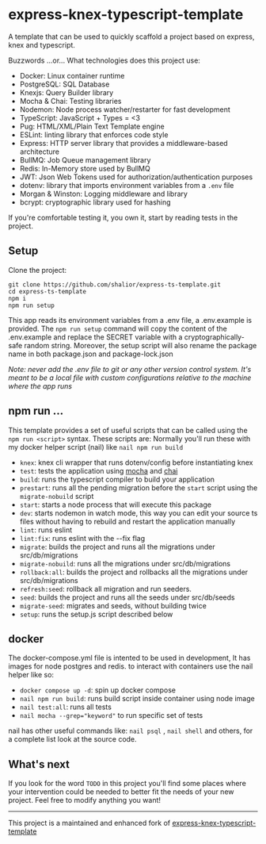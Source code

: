 # express-knex-typescript-template

A template that can be used to quickly scaffold a project based on express, knex and typescript.

Buzzwords ...or... What technologies does this project use:
- Docker: Linux container runtime
- PostgreSQL: SQL Database
- Knexjs: Query Builder library
- Mocha & Chai: Testing libraries
- Nodemon: Node process watcher/restarter for fast development
- TypeScript: JavaScript + Types = <3
- Pug: HTML/XML/Plain Text Template engine
- ESLint: linting library that enforces code style
- Express: HTTP server library that provides a middleware-based architecture
- BullMQ: Job Queue management library
- Redis: In-Memory store used by BullMQ
- JWT: Json Web Tokens used for authorization/authentication purposes
- dotenv: library that imports environment variables from a `.env` file
- Morgan & Winston: Logging middleware and library
- bcrypt: cryptographic library used for hashing

If you're comfortable testing it, you own it, start by reading tests in the project.

## Setup

Clone the project: 
```
git clone https://github.com/shalior/express-ts-template.git
cd express-ts-template
npm i
npm run setup
```

This app reads its environment variables from a .env file, a .env.example is provided.
The `npm run setup` command will copy the content of the .env.example and replace the SECRET variable with a cryptographically-safe random string.
Moreover, the setup script will also rename the package name in both package.json and package-lock.json

_Note: never add the .env file to git or any other version control system. It's meant to be a local file with custom configurations relative to the machine where the app runs_

## npm run ...

This template provides a set of useful scripts that can be called using the `npm run <script>` syntax.
These scripts are:
Normally you'll run these with my docker helper script (nail) like `nail npm run build`
- `knex`: knex cli wrapper that runs dotenv/config before instantiating knex
- `test`: tests the application using [mocha](https://www.npmjs.com/package/mocha) and [chai](https://www.npmjs.com/package/chai)
- `build`: runs the typescript compiler to build your application
- `prestart`: runs all the pending migration before the `start` script using the `migrate-nobuild` script
- `start`: starts a node process that will execute this package
- `dev`: starts nodemon in watch mode, this way you can edit your source ts files without having to rebuild and restart the application manually
- `lint`: runs eslint
- `lint:fix`: runs eslint with the --fix flag
- `migrate`: builds the project and runs all the migrations under src/db/migrations
- `migrate-nobuild`: runs all the migrations under src/db/migrations
- `rollback:all`: builds the project and rollbacks all the migrations under src/db/migrations
- `refresh:seed`: rollback all migration and run seeders.
- `seed`: builds the project and runs all the seeds under src/db/seeds
- `migrate-seed`: migrates and seeds, without building twice
- `setup`: runs the setup.js script described below

## docker

The docker-compose.yml file is intented to be used in development, It has images for node postgres and redis.
to interact with containers use the nail helper like so:

- `docker compose up -d`: spin up docker compose 
- `nail npm run build`: runs build script inside container using node image
- `nail test:all`: runs all tests
- `nail mocha --grep="keyword"` to run specific set of tests

nail has other useful commands like: `nail psql` , `nail shell` and others, for a complete list look at the source code.

## What's next

If you look for the word `TODO` in this project you'll find some places where your intervention could be needed to better fit the needs of your new project. Feel free to
modify anything you want!

-----
This project is a maintained and enhanced fork of [express-knex-typescript-template](https://github.com/cdellacqua/express-knex-typescript-template)
